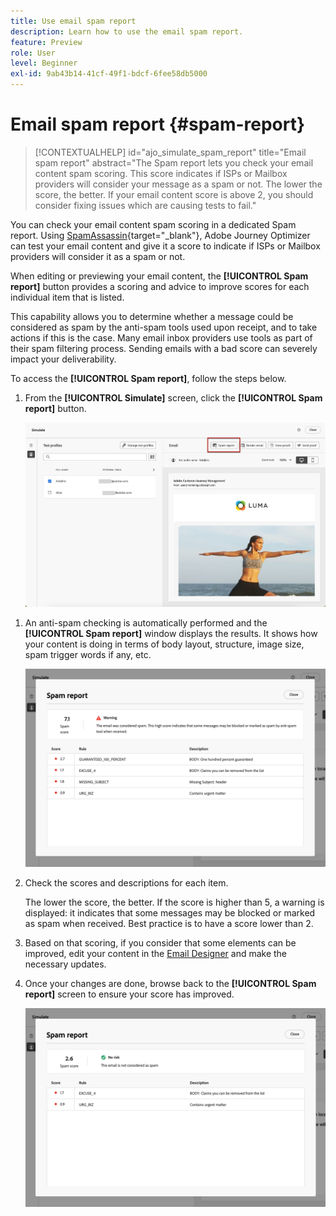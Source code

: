 ```yaml
---
title: Use email spam report
description: Learn how to use the email spam report.
feature: Preview
role: User
level: Beginner
exl-id: 9ab43b14-41cf-49f1-bdcf-6fee58db5000
---
```

# Email spam report {#spam-report}

>[!CONTEXTUALHELP]
>id="ajo_simulate_spam_report"
>title="Email spam report"
>abstract="The Spam report lets you check your email content spam scoring. This score indicates if ISPs or Mailbox providers will consider your message as a spam or not. The lower the score, the better. If your email content score is above 2, you should consider fixing issues which are causing tests to fail."

You can check your email content spam scoring in a dedicated Spam report. Using [SpamAssassin](https://spamassassin.apache.org/){target="_blank"}, Adobe Journey Optimizer can test your email content and give it a score to indicate if ISPs or Mailbox providers will consider it as a spam or not.

When editing or previewing your email content, the **[!UICONTROL Spam report]** button provides a scoring and advice to improve scores for each individual item that is listed.

This capability allows you to determine whether a message could be considered as spam by the anti-spam tools used upon receipt, and to take actions if this is the case. Many email inbox providers use tools as part of their spam filtering process. Sending emails with a bad score can severely impact your deliverability.

To access the **[!UICONTROL Spam report]**, follow the steps below.

1. From the **[!UICONTROL Simulate]** screen, click the **[!UICONTROL Spam report]** button.

    ![](assets/spam-report-button.png)

<!--
    You can also open the [Email Designer](../email/content-from-scratch.md), click the **[!UICONTROL More]** button and select **[!UICONTROL Check spam score]** from the menu.

    ![](assets/spam-report-check-score.png)
-->

1. An anti-spam checking is automatically performed and the **[!UICONTROL Spam report]** window displays the results. It shows how your content is doing in terms of body layout, structure, image size, spam trigger words if any, etc.

    ![](assets/spam-report-high-score.png)

1. Check the scores and descriptions for each item.

    The lower the score, the better. If the score is higher than 5, a warning is displayed: it indicates that some messages may be blocked or marked as spam when received. Best practice is to have a score lower than 2.

1. Based on that scoring, if you consider that some elements can be improved, edit your content in the [Email Designer](../email/content-from-scratch.md) and make the necessary updates.

1. Once your changes are done, browse back to the **[!UICONTROL Spam report]** screen to ensure your score has improved.

    ![](assets/spam-report-low-score.png)

<!--You can also check the message's alerts for warnings on potential risk of spam detection. Follow the steps below.

1. Click the **[!UICONTROL Alerts]** button on top right of the screen. [Learn more on email alerts](../email/create-email.md#check-email-alerts)

1. If **[!UICONTROL Spam checker alert]** is displayed, you should check your content for a potential risk of spam using the **[!UICONTROL Spam report]** feature as detailed above.

    ![](assets/spam-report-alert.png)
-->
